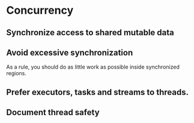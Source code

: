 # Concurrency

## Synchronize access to shared mutable data

## Avoid excessive synchronization

As a rule, you should do as little work as possible inside synchronized regions.

## Prefer executors, tasks and streams to threads.

## Document thread safety

